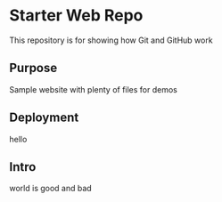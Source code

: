  # Starter Web Repo

This repository is for showing how Git and GitHub work

## Purpose

Sample website with plenty of files for demos

## Deployment
hello 

## Intro
world is good and bad
